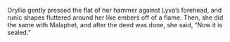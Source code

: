 Oryllia gently pressed the flat of her hammer against Lyva’s forehead, and runic shapes fluttered around her like embers off of a flame. Then, she did the same with Malaphet, and after the deed was done, she said, “Now it is sealed.”